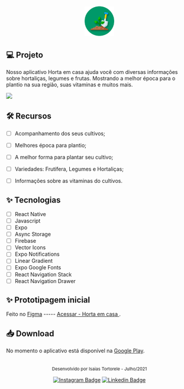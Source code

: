 <h1 align="center">
  <img alt="Horta em casa" height="80" title="Horta em casa" src="assets/icon.png" />
</h1>


## 💻 Projeto
Nosso aplicativo Horta em casa ajuda você com diversas informações sobre hortaliças, legumes e frutas. Mostrando a melhor época para o plantio na sua região, suas vitaminas e muitos mais.

<img src="assets/app.gif" height="600" />


## :hammer_and_wrench: Recursos

-   [ ] Acompanhamento dos seus cultivos;
-   [ ] Melhores época para plantio;
-   [ ] A melhor forma para plantar seu cultivo;
-   [ ] Variedades: Frutífera, Legumes e Hortaliças;
-   [ ] Informações sobre as vitaminas do cultivos.


## ✨ Tecnologias

-   [ ] React Native
-   [ ] Javascript
-   [ ] Expo
-   [ ] Async Storage
-   [ ] Firebase
-   [ ] Vector Icons
-   [ ] Expo Notifications
-   [ ] Linear Gradient
-   [ ] Expo Google Fonts
-   [ ] React Navigation Stack
-   [ ] React Navigation Drawer

## ✨ Prototipagem inicial
Feito no [Figma](https://www.figma.com/) ----- [ Acessar - Horta em casa ](https://www.figma.com/file/m1X7MN8RNu4CQBcdqq303l/App?node-id=0%3A1).



## 📥 Download


No momento o aplicativo está disponível na [Google Play](https://play.google.com/store/apps/details?id=com.isaiasTortorele.Hortaemcasa).


<br />

<div align="center">
  <small>Desenvolvido por Isaias Tortorele - Julho/2021</small>

  [![Instagram Badge](https://img.shields.io/badge/-Isaias%20Tortorele-808080?style=flat-square&labelColor=808080&logo=instagram&logoColor=white&link=https://www.instagram.com/itortorele/)](https://www.instagram.com/itortorele/) 
  [![Linkedin Badge](https://img.shields.io/badge/-Isaias%20Tortorele-808080?style=flat-square&logo=Linkedin&logoColor=white&link=https://www.linkedin.com/in/isaias-tortorele-958366161/)](https://www.linkedin.com/in/isaias-tortorele-958366161/) 
</div>

